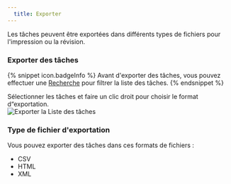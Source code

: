 ```yaml
---
  title: Exporter
---
```

Les tâches peuvent être exportées dans différents types de fichiers pour l'impression ou la révision. 

### Exporter des tâches 

{% snippet icon.badgeInfo %} 
Avant d'exporter des tâches, vous pouvez effectuer une [Recherche](/fr/rdm/mac/commands/view/task-list/search/) pour filtrer la liste des tâches. 
{% endsnippet %}
 
Sélectionner les tâches et faire un clic droit pour choisir le format d“exportation.  
![Exporter la Liste des tâches](https://webdevolutions.azureedge.net/docs/fr/rdm/mac/clip4084.png)

### Type de fichier d'exportation 

Vous pouvez exporter des tâches dans ces formats de fichiers :  

* CSV 
* HTML 
* XML 

